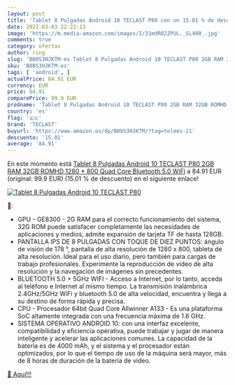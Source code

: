 ```yaml
---
layout: post
title: 'Tablet 8 Pulgadas Android 10 TECLAST P80 con un 15.01 % de descuento'
date: 2021-03-03 22:22:13
image: 'https://m.media-amazon.com/images/I/31mdR02ZPUL._SL400_.jpg'
comments: true
category: ofertas
author: ring
slug: 'B08S3HJKTM-es Tablet 8 Pulgadas Android 10 TECLAST P80 2GB RAM 32GB...'
sku: 'B08S3HJKTM-es'
tags: [ 'android', ]
actualPrice: 84.91 EUR
currency: EUR
price: 84.91
comparePrice: 99.9 EUR
prodname: 'Tablet 8 Pulgadas Android 10 TECLAST P80 2GB RAM 32GB ROMHD 1280 * 800 Quad Core Bluetooth 5.0 WiFi'
country: 'es'
flag: '🇪🇸'
brand: 'TECLAST'
buyurl: 'https://www.amazon.es/dp/B08S3HJKTM/?tag=tolees-21'
descuento: '15.01'
average: '84.91'
---
```


En este momento está [Tablet 8 Pulgadas Android 10 TECLAST P80 2GB RAM 32GB ROMHD 1280 * 800 Quad Core Bluetooth 5.0 WiFi](https://www.amazon.es/dp/B08S3HJKTM/?tag=tolees-21) a 84.91 EUR (original: 99.9 EUR) (15.01 %  de descuento) en el siguiente enlace!

[![Tablet 8 Pulgadas Android 10 TECLAST P80](https://m.media-amazon.com/images/I/31mdR02ZPUL._SL400_.jpg)](https://www.amazon.es/dp/B08S3HJKTM/?tag=tolees-21)

🔎:

- GPU - GE8300 - 2G RAM para el correcto funcionamiento del sistema, 32G ROM puede satisfacer completamente las necesidades de aplicaciones y medios, admite expansión de tarjeta TF de hasta 128GB.
- PANTALLA IPS DE 8 PULGADAS CON TOQUE DE DIEZ PUNTOS: ángulo de visión de 178 °, pantalla de alta resolución de 1280 x 800, tableta de alta resolución. Ideal para el uso diario, pero también para cargas de trabajo profesionales. Experimente la reproducción de video de alta resolución y la navegación de imágenes sin precedentes.
- BLUETOOTH 5.0 + 5GHz WIFI - Acceso a Internet, por lo tanto, acceda al teléfono e Internet al mismo tiempo. La transmisión inalámbrica 2.4GHz/5GHz WiFi y bluetooth 5.0 de alta velocidad, encuentra y llega a su destino de forma rápida y precisa.
- CPU - Procesador 64bit Quad Core Allwinner A133 - Es una plataforma SoC altamente integrada con una frecuencia máxima de 1.6 GHz.
- SISTEMA OPERATIVO ANDROID 10: con una interfaz excelente, compatibilidad y eficiencia operativa, puede trabajar y jugar de manera inteligente y acelerar las aplicaciones comunes. La capacidad de la batería es de 4000 mAh, y el sistema y el procesador están optimizados, por lo que el tiempo de uso de la máquina será mayor, más de 8 horas de duración de la batería de video.

[🛒 Aquí!!!](https://www.amazon.es/dp/B08S3HJKTM/?tag=tolees-21)
